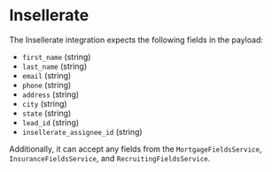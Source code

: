 # Insellerate

The Insellerate integration expects the following fields in the payload:

- `first_name` (string)
- `last_name` (string)
- `email` (string)
- `phone` (string)
- `address` (string)
- `city` (string)
- `state` (string)
- `lead_id` (string)
- `insellerate_assignee_id` (string)

Additionally, it can accept any fields from the `MortgageFieldsService`, `InsuranceFieldsService`, and `RecruitingFieldsService`.
